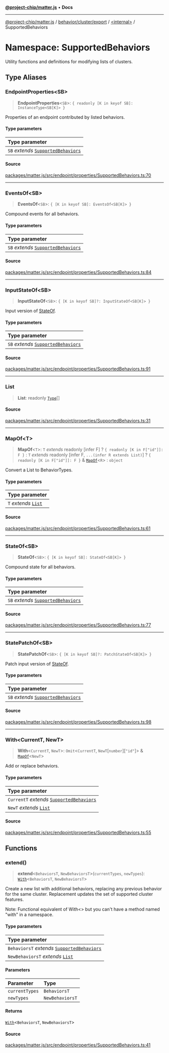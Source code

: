 [**@project-chip/matter.js**](../../../../../../README.md) • **Docs**

***

[@project-chip/matter.js](../../../../../../modules.md) / [behavior/cluster/export](../../../README.md) / [\<internal\>](../../README.md) / SupportedBehaviors

# Namespace: SupportedBehaviors

Utility functions and definitions for modifying lists of clusters.

## Type Aliases

### EndpointProperties\<SB\>

> **EndpointProperties**\<`SB`\>: `{ readonly [K in keyof SB]: InstanceType<SB[K]> }`

Properties of an endpoint contributed by listed behaviors.

#### Type parameters

| Type parameter |
| :------ |
| `SB` *extends* [`SupportedBehaviors`](../../README.md#supportedbehaviors) |

#### Source

[packages/matter.js/src/endpoint/properties/SupportedBehaviors.ts:70](https://github.com/project-chip/matter.js/blob/7a8cbb56b87d4ccf34bec5a9a95ab40a1711324f/packages/matter.js/src/endpoint/properties/SupportedBehaviors.ts#L70)

***

### EventsOf\<SB\>

> **EventsOf**\<`SB`\>: `{ [K in keyof SB]: EventsOf<SB[K]> }`

Compound events for all behaviors.

#### Type parameters

| Type parameter |
| :------ |
| `SB` *extends* [`SupportedBehaviors`](../../README.md#supportedbehaviors) |

#### Source

[packages/matter.js/src/endpoint/properties/SupportedBehaviors.ts:84](https://github.com/project-chip/matter.js/blob/7a8cbb56b87d4ccf34bec5a9a95ab40a1711324f/packages/matter.js/src/endpoint/properties/SupportedBehaviors.ts#L84)

***

### InputStateOf\<SB\>

> **InputStateOf**\<`SB`\>: `{ [K in keyof SB]?: InputStateOf<SB[K]> }`

Input version of [StateOf](README.md#stateofsb).

#### Type parameters

| Type parameter |
| :------ |
| `SB` *extends* [`SupportedBehaviors`](../../README.md#supportedbehaviors) |

#### Source

[packages/matter.js/src/endpoint/properties/SupportedBehaviors.ts:91](https://github.com/project-chip/matter.js/blob/7a8cbb56b87d4ccf34bec5a9a95ab40a1711324f/packages/matter.js/src/endpoint/properties/SupportedBehaviors.ts#L91)

***

### List

> **List**: readonly [`Type`](../../../../../export/namespaces/Behavior/interfaces/Type.md)[]

#### Source

[packages/matter.js/src/endpoint/properties/SupportedBehaviors.ts:31](https://github.com/project-chip/matter.js/blob/7a8cbb56b87d4ccf34bec5a9a95ab40a1711324f/packages/matter.js/src/endpoint/properties/SupportedBehaviors.ts#L31)

***

### MapOf\<T\>

> **MapOf**\<`T`\>: `T` *extends* readonly [infer F] ? `{ readonly [K in F["id"]]: F }` : `T` *extends* readonly [infer F, `...(infer R extends List)`] ? `{ readonly [K in F["id"]]: F }` & [`MapOf`](README.md#mapoft)\<`R`\> : `object`

Convert a List to BehaviorTypes.

#### Type parameters

| Type parameter |
| :------ |
| `T` *extends* [`List`](README.md#list) |

#### Source

[packages/matter.js/src/endpoint/properties/SupportedBehaviors.ts:61](https://github.com/project-chip/matter.js/blob/7a8cbb56b87d4ccf34bec5a9a95ab40a1711324f/packages/matter.js/src/endpoint/properties/SupportedBehaviors.ts#L61)

***

### StateOf\<SB\>

> **StateOf**\<`SB`\>: `{ [K in keyof SB]: StateOf<SB[K]> }`

Compound state for all behaviors.

#### Type parameters

| Type parameter |
| :------ |
| `SB` *extends* [`SupportedBehaviors`](../../README.md#supportedbehaviors) |

#### Source

[packages/matter.js/src/endpoint/properties/SupportedBehaviors.ts:77](https://github.com/project-chip/matter.js/blob/7a8cbb56b87d4ccf34bec5a9a95ab40a1711324f/packages/matter.js/src/endpoint/properties/SupportedBehaviors.ts#L77)

***

### StatePatchOf\<SB\>

> **StatePatchOf**\<`SB`\>: `{ [K in keyof SB]?: PatchStateOf<SB[K]> }`

Patch input version of [StateOf](README.md#stateofsb).

#### Type parameters

| Type parameter |
| :------ |
| `SB` *extends* [`SupportedBehaviors`](../../README.md#supportedbehaviors) |

#### Source

[packages/matter.js/src/endpoint/properties/SupportedBehaviors.ts:98](https://github.com/project-chip/matter.js/blob/7a8cbb56b87d4ccf34bec5a9a95ab40a1711324f/packages/matter.js/src/endpoint/properties/SupportedBehaviors.ts#L98)

***

### With\<CurrentT, NewT\>

> **With**\<`CurrentT`, `NewT`\>: `Omit`\<`CurrentT`, `NewT`\[`number`\]\[`"id"`\]\> & [`MapOf`](README.md#mapoft)\<`NewT`\>

Add or replace behaviors.

#### Type parameters

| Type parameter |
| :------ |
| `CurrentT` *extends* [`SupportedBehaviors`](../../README.md#supportedbehaviors) |
| `NewT` *extends* [`List`](README.md#list) |

#### Source

[packages/matter.js/src/endpoint/properties/SupportedBehaviors.ts:55](https://github.com/project-chip/matter.js/blob/7a8cbb56b87d4ccf34bec5a9a95ab40a1711324f/packages/matter.js/src/endpoint/properties/SupportedBehaviors.ts#L55)

## Functions

### extend()

> **extend**\<`BehaviorsT`, `NewBehaviorsT`\>(`currentTypes`, `newTypes`): [`With`](README.md#withcurrenttnewt)\<`BehaviorsT`, `NewBehaviorsT`\>

Create a new list with additional behaviors, replacing any previous
behavior for the same cluster.  Replacement updates the set of supported
cluster features.

Note: Functional equivalent of With<> but you can't have a method named
"with" in a namespace.

#### Type parameters

| Type parameter |
| :------ |
| `BehaviorsT` *extends* [`SupportedBehaviors`](../../README.md#supportedbehaviors) |
| `NewBehaviorsT` *extends* [`List`](README.md#list) |

#### Parameters

| Parameter | Type |
| :------ | :------ |
| `currentTypes` | `BehaviorsT` |
| `newTypes` | `NewBehaviorsT` |

#### Returns

[`With`](README.md#withcurrenttnewt)\<`BehaviorsT`, `NewBehaviorsT`\>

#### Source

[packages/matter.js/src/endpoint/properties/SupportedBehaviors.ts:41](https://github.com/project-chip/matter.js/blob/7a8cbb56b87d4ccf34bec5a9a95ab40a1711324f/packages/matter.js/src/endpoint/properties/SupportedBehaviors.ts#L41)
